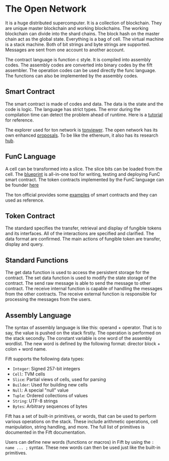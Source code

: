 # The Open Network

It is a huge distributed supercomputer. It is a collection of blockchain. They are unique master blockchain and working blockchains. The working blockchain can divide into the shard chains. The block hash on the master chain act as the global state. Everything is a bag of cell. The virtual machine is a stack machine. Both of bit strings and byte strings are supported. Messages are sent from one account to another account.

The contract language is function c style. It is compiled into assembly codes. The assembly codes are converted into binary codes by the fift assembler. The operation codes can be used directly the func language. The functions can also be implemented by the assembly codes.

## Smart Contract

The smart contract is made of codes and data. The data is the state and the code is logic. The language has strict types. The error during the compilation time can detect the problem ahead of runtime. Here is a [tutorial](http://tonhelloworld.com/02-contract/) for reference.

The explorer used for ton network is [tonviewer](https://tonviewer.com/). The open network has its own enhanced [proposals](https://github.com/ton-blockchain/TEPs). To be like the ethereum, it also has its research [hub](https://tonresear.ch/). 

## FunC Language

A cell can be transformed into a slice. The slice bits can be loaded from the cell. The [blueprint](https://github.com/ton-org/blueprint) is all-in-one tool for writing, testing and deploying FunC smart contract. The token contracts implemented by the FunC language can be founder [here](https://github.com/ton-blockchain/token-contract)

The ton official provides some [examples](https://docs.ton.org/develop/smart-contracts/examples) of smart contracts and they can used as reference. 

## Token Contract

The standard specifies the transfer, retrieval and display of fungible tokens and its interfaces. All of the interactions are specified and clarified. The data format are confirmed. The main actions of fungible token are transfer, display and query. 

## Standard Functions

The get data function is used to access the persistent storage for the contract. The set data function is used to modify the state storage of the contract. The send raw message is able to send the message to other contract. The receive internal function is capable of handling the messages from the other contracts. The receive external function is responsible for processing the messages from the users. 

## Assembly Language

The syntax of assembly language is like this: operand + operator. That is to say, the value is pushed on the stack firstly. The operation is performed on the stack secondly. The constant variable is one word of the assembly wordlist. The new word is defined by the following format: director block + colon + word name. 

Fift supports the following data types:
- `Integer`: Signed 257-bit integers
- `Cell`: TVM cells
- `Slice`: Partial views of cells, used for parsing
- `Builder`: Used for building new cells
- `Null`: A special "null" value
- `Tuple`: Ordered collections of values
- `String`: UTF-8 strings
- `Bytes`: Arbitrary sequences of bytes

Fift has a set of built-in primitives, or words, that can be used to perform various operations on the stack. These include arithmetic operations, cell manipulation, string handling, and more. The full list of primitives is documented in the Fift documentation.

Users can define new words (functions or macros) in Fift by using the `: name ... ;` syntax. These new words can then be used just like the built-in primitives.


